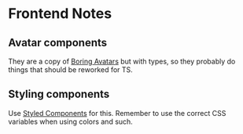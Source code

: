 # Frontend Notes

## Avatar components

They are a copy of [Boring Avatars](https://github.com/boringdesigners/boring-avatars) but with types,
so they probably do things that should be reworked for TS.

## Styling components

Use [Styled Components](https://styled-components.com) for this. Remember to use the correct CSS
variables when using colors and such.
